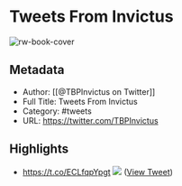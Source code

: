 # Tweets From Invictus

![rw-book-cover](https://pbs.twimg.com/profile_images/1708247126398955520/JD0Omfkz.jpg)

## Metadata
- Author: [[@TBPInvictus on Twitter]]
- Full Title: Tweets From Invictus
- Category: #tweets
- URL: https://twitter.com/TBPInvictus

## Highlights
- https://t.co/ECLfqpYpgt
  ![](https://pbs.twimg.com/media/EccYWIoXkAAjgTT.jpg) ([View Tweet](https://twitter.com/TBPInvictus/status/1281256803788107776))
